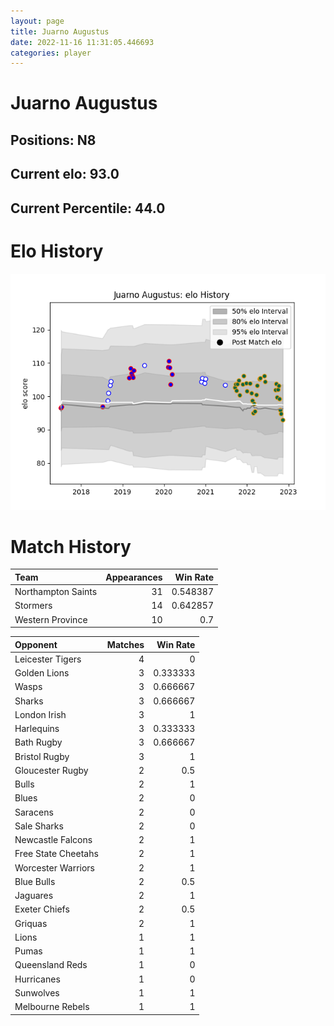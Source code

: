 ```yaml
---  
layout: page  
title: Juarno Augustus  
date: 2022-11-16 11:31:05.446693  
categories: player  
---
```

# Juarno Augustus

## Positions: N8

## Current elo: 93.0

## Current Percentile: 44.0

# Elo History


![elo history](history_JuarnoAugustus.png)
# Match History


| Team               |   Appearances |   Win Rate |
|:-------------------|--------------:|-----------:|
| Northampton Saints |            31 |   0.548387 |
| Stormers           |            14 |   0.642857 |
| Western Province   |            10 |   0.7      |

| Opponent            |   Matches |   Win Rate |
|:--------------------|----------:|-----------:|
| Leicester Tigers    |         4 |   0        |
| Golden Lions        |         3 |   0.333333 |
| Wasps               |         3 |   0.666667 |
| Sharks              |         3 |   0.666667 |
| London Irish        |         3 |   1        |
| Harlequins          |         3 |   0.333333 |
| Bath Rugby          |         3 |   0.666667 |
| Bristol Rugby       |         3 |   1        |
| Gloucester Rugby    |         2 |   0.5      |
| Bulls               |         2 |   1        |
| Blues               |         2 |   0        |
| Saracens            |         2 |   0        |
| Sale Sharks         |         2 |   0        |
| Newcastle Falcons   |         2 |   1        |
| Free State Cheetahs |         2 |   1        |
| Worcester Warriors  |         2 |   1        |
| Blue Bulls          |         2 |   0.5      |
| Jaguares            |         2 |   1        |
| Exeter Chiefs       |         2 |   0.5      |
| Griquas             |         2 |   1        |
| Lions               |         1 |   1        |
| Pumas               |         1 |   1        |
| Queensland Reds     |         1 |   0        |
| Hurricanes          |         1 |   0        |
| Sunwolves           |         1 |   1        |
| Melbourne Rebels    |         1 |   1        |